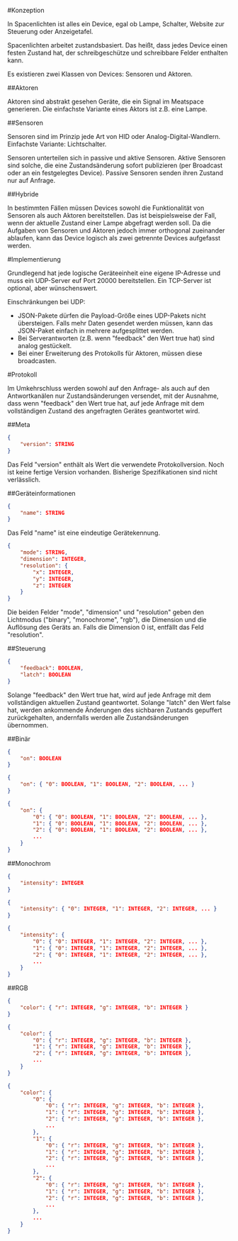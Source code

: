 #Konzeption

In Spacenlichten ist alles ein Device, egal ob Lampe, Schalter, Website zur 
Steuerung oder Anzeigetafel.

Spacenlichten arbeitet zustandsbasiert. Das heißt, dass jedes Device einen 
festen Zustand hat, der schreibgeschütze und schreibbare Felder enthalten kann.

Es existieren zwei Klassen von Devices: Sensoren und Aktoren.

##Aktoren

Aktoren sind abstrakt gesehen Geräte, die ein Signal im Meatspace generieren.
Die einfachste Variante eines Aktors ist z.B. eine Lampe.

##Sensoren

Sensoren sind im Prinzip jede Art von HID oder Analog-Digital-Wandlern.
Einfachste Variante: Lichtschalter.

Sensoren unterteilen sich in passive und aktive Sensoren. Aktive Sensoren sind
solche, die eine Zustandsänderung sofort publizieren (per Broadcast oder an 
ein festgelegtes Device). Passive Sensoren senden ihren Zustand nur auf Anfrage.

##Hybride

In bestimmten Fällen müssen Devices sowohl die Funktionalität von Sensoren als 
auch Aktoren bereitstellen. Das ist beispielsweise der Fall, wenn der aktuelle 
Zustand einer Lampe abgefragt werden soll. Da die Aufgaben von Sensoren und 
Aktoren jedoch immer orthogonal zueinander ablaufen, kann das Device logisch 
als zwei getrennte Devices aufgefasst werden.

#Implementierung

Grundlegend hat jede logische Geräteeinheit eine eigene IP-Adresse und muss ein
UDP-Server euf Port 20000 bereitstellen.
Ein TCP-Server ist optional, aber wünschenswert.

Einschränkungen bei UDP:
* JSON-Pakete dürfen die Payload-Größe eines UDP-Pakets nicht übersteigen. Falls mehr Daten gesendet werden müssen, kann das JSON-Paket einfach in mehrere aufgesplittet werden.
* Bei Serverantworten (z.B. wenn "feedback" den Wert true hat) sind analog gestückelt.
* Bei einer Erweiterung des Protokolls für Aktoren, müssen diese broadcasten.



#Protokoll

 Im Umkehrschluss werden sowohl auf den 
Anfrage- als auch auf den Antwortkanälen nur Zustandsänderungen versendet, mit der Ausnahme, dass wenn "feedback" den Wert true hat, auf jede Anfrage mit dem vollständigen Zustand des angefragten Gerätes geantwortet wird.

##Meta

```JSON
{
    "version": STRING
}
```

Das Feld "version" enthält als Wert die verwendete Protokollversion.
Noch ist keine fertige Version vorhanden. Bisherige Spezifikationen sind nicht verlässlich.

##Geräteinformationen

```JSON
{
    "name": STRING
}
```

Das Feld "name" ist eine eindeutige Gerätekennung.

```JSON
{
    "mode": STRING,
    "dimension": INTEGER,
    "resolution": {
        "x": INTEGER,
        "y": INTEGER,
        "z": INTEGER
    }
}
```
Die beiden Felder "mode", "dimension" und "resolution" geben den Lichtmodus ("binary", "monochrome", "rgb"), die Dimension und die Auflösung des Geräts an. Falls die Dimension 0 ist, entfällt das Feld "resolution".

##Steuerung

```JSON
{
    "feedback": BOOLEAN,
    "latch": BOOLEAN
}
```

Solange "feedback" den Wert true hat, wird auf jede Anfrage mit dem vollständigen aktuellen Zustand geantwortet. Solange "latch" den Wert false hat, werden ankommende Änderungen des sichbaren Zustands gepuffert zurückgehalten, andernfalls werden alle Zustandsänderungen übernommen. 

##Binär

```JSON
{
    "on": BOOLEAN
}
```

```JSON
{
    "on": { "0": BOOLEAN, "1": BOOLEAN, "2": BOOLEAN, ... }
}
```

```JSON
{
    "on": {
        "0": { "0": BOOLEAN, "1": BOOLEAN, "2": BOOLEAN, ... },
        "1": { "0": BOOLEAN, "1": BOOLEAN, "2": BOOLEAN, ... },
        "2": { "0": BOOLEAN, "1": BOOLEAN, "2": BOOLEAN, ... },
        ...
    }
}
```

##Monochrom

```JSON
{
    "intensity": INTEGER
}
```

```JSON
{
    "intensity": { "0": INTEGER, "1": INTEGER, "2": INTEGER, ... }
}
```

```JSON
{
    "intensity": {
        "0": { "0": INTEGER, "1": INTEGER, "2": INTEGER, ... },
        "1": { "0": INTEGER, "1": INTEGER, "2": INTEGER, ... },
        "2": { "0": INTEGER, "1": INTEGER, "2": INTEGER, ... },
        ...
    }
}
```

##RGB

```JSON
{
    "color": { "r": INTEGER, "g": INTEGER, "b": INTEGER }
}
```

```JSON
{
    "color": {
        "0": { "r": INTEGER, "g": INTEGER, "b": INTEGER },
        "1": { "r": INTEGER, "g": INTEGER, "b": INTEGER },
        "2": { "r": INTEGER, "g": INTEGER, "b": INTEGER },
        ...
    }
}
```

```JSON
{
    "color": {
        "0": {
            "0": { "r": INTEGER, "g": INTEGER, "b": INTEGER },
            "1": { "r": INTEGER, "g": INTEGER, "b": INTEGER },
            "2": { "r": INTEGER, "g": INTEGER, "b": INTEGER },
            ...
        },
        "1": {
            "0": { "r": INTEGER, "g": INTEGER, "b": INTEGER },
            "1": { "r": INTEGER, "g": INTEGER, "b": INTEGER },
            "2": { "r": INTEGER, "g": INTEGER, "b": INTEGER },
            ...
        },
        "2": {
            "0": { "r": INTEGER, "g": INTEGER, "b": INTEGER },
            "1": { "r": INTEGER, "g": INTEGER, "b": INTEGER },
            "2": { "r": INTEGER, "g": INTEGER, "b": INTEGER },
            ...
        },
        ...
    }
}
```

